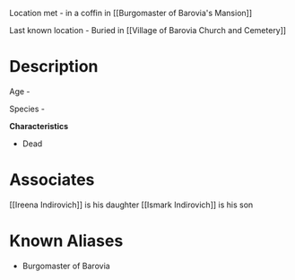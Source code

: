 Location met - in a coffin in [[Burgomaster of Barovia's Mansion]]

Last known location - Buried in [[Village of Barovia Church and Cemetery]]
# Description
Age - 

Species - 

**Characteristics**
* Dead
# Associates
[[Ireena Indirovich]] is his daughter
[[Ismark Indirovich]] is his son
# Known Aliases
* Burgomaster of Barovia